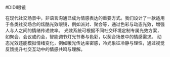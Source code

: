 #DIDI眼镜

在现代社交场景中，非语言沟通已成为情感表达的重要方式。我们设计了一款适用于各类社交场合的炫酷光效眼镜，例如派对、聚会等，通过色彩与动态光效，增强人与人之间的情绪传递效率。
光效系统可根据不同社交环境定制专属光效方案，如聚会、会议或约会，智能调节灯光节奏与色彩，以契合场景中的情感需求。
动态光效还能模拟情绪变化，例如暖光传达亲密感，冷光象征冷静与理性，通过视觉反馈提升社交互动中的情感共鸣与理解。
